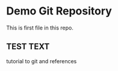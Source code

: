 # Demo Git Repository


This is first file in this repo.


## TEST TEXT 

tutorial to git and references

